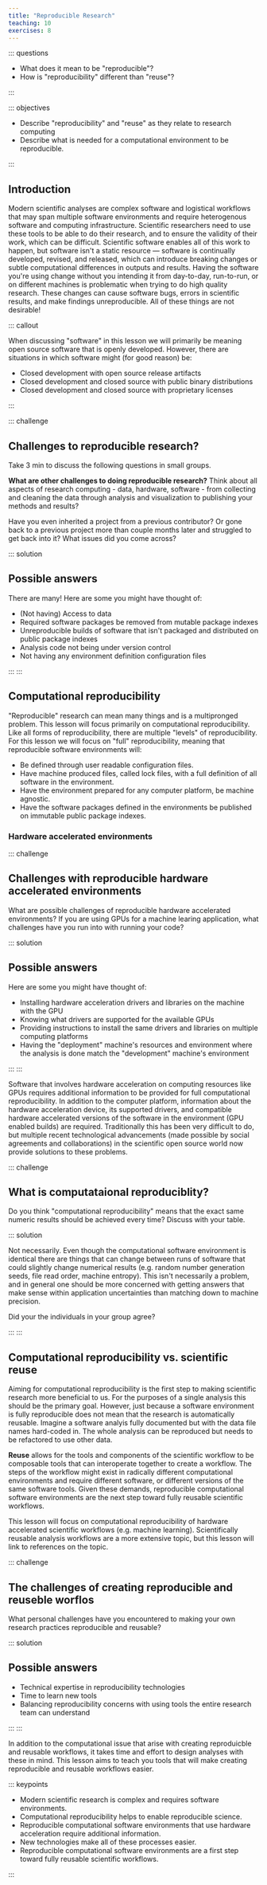 ```yaml
---
title: "Reproducible Research"
teaching: 10
exercises: 8
---
```


::: questions

* What does it mean to be "reproducible"?
* How is "reproducibility" different than "reuse"?

:::

::: objectives

* Describe "reproducibility" and "reuse" as they relate to research computing
* Describe what is needed for a computational environment to be reproducible.

:::

## Introduction

Modern scientific analyses are complex software and logistical workflows that may span multiple software environments and require heterogenous software and computing infrastructure.
Scientific researchers need to use these tools to be able to do their research, and to ensure the validity of their work, which can be difficult.
Scientific software enables all of this work to happen, but software isn't a static resource &mdash; software is continually developed, revised, and released, which can introduce  breaking changes or subtle computational differences in outputs and results.
Having the software you're using change without you intending it from day-to-day, run-to-run, or on different machines is problematic when trying to do high quality research.
These changes can cause software bugs, errors in scientific results, and make findings unreproducible.
All of these things are not desirable!

::: callout

When discussing "software" in this lesson we will primarily be meaning open source software that is openly developed.
However, there are situations in which software might (for good reason) be:

* Closed development with open source release artifacts
* Closed development and closed source with public binary distributions
* Closed development and closed source with proprietary licenses

:::

::: challenge

## Challenges to reproducible research?

Take 3 min to discuss the following questions in small groups.

**What are other challenges to doing reproducible research?**
Think about all aspects of research computing - data, hardware, software - from collecting and cleaning the data through analysis and visualization to publishing your methods and results?

Have you even inherited a project from a previous contributor?
Or gone back to a previous project more than couple months later and struggled to get back into it?
What issues did you come across?

::: solution

## Possible answers

There are many! Here are some you might have thought of:

* (Not having) Access to data
* Required software packages be removed from mutable package indexes
* Unreproducible builds of software that isn't packaged and distributed on public package indexes
* Analysis code not being under version control
* Not having any environment definition configuration files

:::
:::

## Computational reproducibility

"Reproducible" research can mean many things and is a multipronged problem.
This lesson will focus primarily on computational reproducibility.
Like all forms of reproducibility, there are multiple "levels" of reproducibility.
For this lesson we will focus on "full" reproducibility, meaning that reproducible software environments will:

* Be defined through user readable configuration files.
* Have machine produced files, called lock files, with a full definition of all software in the environment.
* Have the environment prepared for any computer platform, be machine agnostic.
* Have the software packages defined in the environments be published on immutable public package indexes.

### Hardware accelerated environments

::: challenge

## Challenges with reproducible hardware accelerated environments

What are possible challenges of reproducible hardware accelerated environments?
If you are using GPUs for a machine learing application, what challenges have you run into with running your code?

::: solution

## Possible answers

Here are some you might have thought of:

* Installing hardware acceleration drivers and libraries on the machine with the GPU
* Knowing what drivers are supported for the available GPUs
* Providing instructions to install the same drivers and libraries on multiple computing platforms
* Having the "deployment" machine's resources and environment where the analysis is done match the "development" machine's environment

:::
:::

Software that involves hardware acceleration on computing resources like GPUs requires additional information to be provided for full computational reproducibility.
In addition to the computer platform, information about the hardware acceleration device, its supported drivers, and compatible hardware accelerated versions of the software in the environment (GPU enabled builds) are required.
Traditionally this has been very difficult to do, but multiple recent technological advancements (made possible by social agreements and collaborations) in the scientific open source world now provide solutions to these problems.


::: challenge

##  What is computataional reproduciblity?

Do you think "computational reproducibility" means that the exact same numeric results should be achieved every time? Discuss with your table.

::: solution

Not necessarily.
Even though the computational software environment is identical there are things that can change between runs of software that could slightly change numerical results (e.g. random number generation seeds, file read order, machine entropy).
This isn't necessarily a problem, and in general one should be more concerned with getting answers that make sense within application uncertainties than matching down to machine precision.

Did your the individuals in your group agree?

:::
:::

## Computational reproducibility vs. scientific reuse

Aiming for computational reproducibility is the first step to making scientific research more beneficial to us.
For the purposes of a single analysis this should be the primary goal.
However, just because a software environment is fully reproducible does not mean that the research is automatically reusable.
Imagine a software analyis fully documented but with the data file names hard-coded in.
The whole analysis can be reproduced but needs to be refactored to use other data.

**Reuse** allows for the tools and components of the scientific workflow to be composable tools that can interoperate together to
create a workflow.
The steps of the workflow might exist in radically different computational environments and require different software, or different versions of the same software tools.
Given these demands, reproducible computational software environments are the next step toward fully reusable scientific workflows.

This lesson will focus on computational reproducibility of hardware accelerated scientific workflows (e.g. machine learning).
Scientifically reusable analysis workflows are a more extensive topic, but this lesson will link to references on the topic.

::: challenge

## The challenges of creating reproducible and reuseble worflos

What personal challenges have you encountered to making your own research practices reproducible and reusable?

::: solution

## Possible answers

* Technical expertise in reproducibility technologies
* Time to learn new tools
* Balancing reproducibility concerns with using tools the entire research team can understand

:::
:::

In addition to the computational issue that arise with creating reproduicble and reusable workflows, it takes time and effort to design analyses with these in mind.
This lesson aims to teach you tools that will make creating reproducible and reusable workflows easier.

::: keypoints

* Modern scientific research is complex and requires software environments.
* Computational reproducibility helps to enable reproducible science.
* Reproducible computational software environments that use hardware acceleration require additional information.
* New technologies make all of these processes easier.
* Reproducible computational software environments are a first step toward fully reusable scientific workflows.

:::
